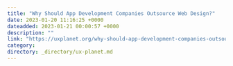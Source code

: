 ```yaml
---
title: "Why Should App Development Companies Outsource Web Design?"
date: 2023-01-20 11:16:25 +0000
dateadded: 2023-01-21 00:00:57 +0000
description: ""
link: "https://uxplanet.org/why-should-app-development-companies-outsource-web-design-37ba6c3bc818?source=rss----819cc2aaeee0---4"
category:
directory: _directory/ux-planet.md
---
```

